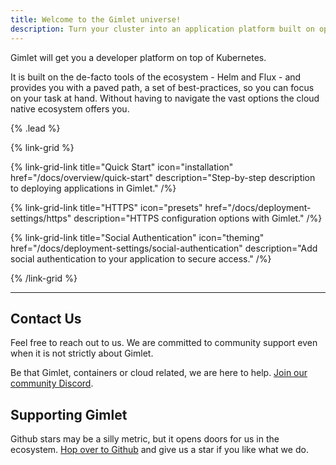 ```yaml
---
title: Welcome to the Gimlet universe!
description: Turn your cluster into an application platform built on open standards. Deploy without the steep learning curve. 100% open-source.
---
```


Gimlet will get you a developer platform on top of Kubernetes.

It is built on the de-facto tools of the ecosystem - Helm and Flux - and provides you with a paved path, a set of best-practices, so you can focus on your task at hand. Without having to navigate the vast options the cloud native ecosystem offers you.

{% .lead %}

{% link-grid %}

{% link-grid-link title="Quick Start" icon="installation" href="/docs/overview/quick-start" description="Step-by-step description to deploying applications in Gimlet." /%}

{% link-grid-link title="HTTPS" icon="presets" href="/docs/deployment-settings/https" description="HTTPS configuration options with Gimlet." /%}

{% link-grid-link title="Social Authentication" icon="theming" href="/docs/deployment-settings/social-authentication" description="Add social authentication to your application to secure access." /%}

{% /link-grid %}

---

## Contact Us

Feel free to reach out to us. We are committed to community support even when it is not strictly about Gimlet.

Be that Gimlet, containers or cloud related, we are here to help. [Join our community Discord](https://discord.com/invite/ZwQDxPkYzE).

## Supporting Gimlet

Github stars may be a silly metric, but it opens doors for us in the ecosystem. [Hop over to Github](https://github.com/gimlet-io/gimlet) and give us a star if you like what we do.
